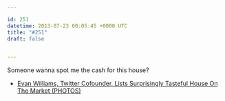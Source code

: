 ```yaml
---

id: 251
datetime: 2013-07-23 00:05:45 +0000 UTC
title: "#251"
draft: false


---
```


Someone wanna spot me the cash for this house? 

 
 * [Evan Williams, Twitter Cofounder, Lists Surprisingly Tasteful House On The Market (PHOTOS)](http://www.huffingtonpost.com/2013/07/18/evan-williams-house_n_3619804.html)


